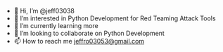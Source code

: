 - 👋 Hi, I’m @jeff03038
- 👀 I’m interested in Python Development for Red Teaming Attack Tools
- 🌱 I’m currently learning more
- 💞️ I’m looking to collaborate on Python Development
- 📫 How to reach me jeffro03053@gmail.com

<!---
jeff03038/jeff03038 is a ✨ special ✨ repository because its `README.md` (this file) appears on your GitHub profile.
You can click the Preview link to take a look at your changes.
--->
